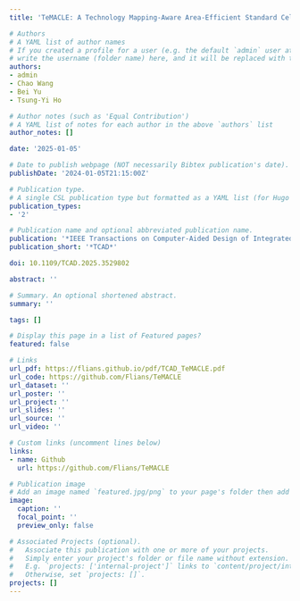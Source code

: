 ```yaml
---
title: 'TeMACLE: A Technology Mapping-Aware Area-Efficient Standard Cell Library Extension Framework'

# Authors
# A YAML list of author names
# If you created a profile for a user (e.g. the default `admin` user at `content/authors/admin/`), 
# write the username (folder name) here, and it will be replaced with their full name and linked to their profile.
authors:
- admin
- Chao Wang
- Bei Yu
- Tsung-Yi Ho

# Author notes (such as 'Equal Contribution')
# A YAML list of notes for each author in the above `authors` list
author_notes: []

date: '2025-01-05'

# Date to publish webpage (NOT necessarily Bibtex publication's date).
publishDate: '2024-01-05T21:15:00Z'

# Publication type.
# A single CSL publication type but formatted as a YAML list (for Hugo requirements).
publication_types:
- '2'

# Publication name and optional abbreviated publication name.
publication: '*IEEE Transactions on Computer-Aided Design of Integrated Circuits and Systems*'
publication_short: '*TCAD*'

doi: 10.1109/TCAD.2025.3529802

abstract: ''

# Summary. An optional shortened abstract.
summary: ''

tags: []

# Display this page in a list of Featured pages?
featured: false

# Links
url_pdf: https://flians.github.io/pdf/TCAD_TeMACLE.pdf
url_code: https://github.com/Flians/TeMACLE
url_dataset: ''
url_poster: ''
url_project: ''
url_slides: ''
url_source: ''
url_video: ''

# Custom links (uncomment lines below)
links:
- name: Github
  url: https://github.com/Flians/TeMACLE

# Publication image
# Add an image named `featured.jpg/png` to your page's folder then add a caption below.
image:
  caption: ''
  focal_point: ''
  preview_only: false

# Associated Projects (optional).
#   Associate this publication with one or more of your projects.
#   Simply enter your project's folder or file name without extension.
#   E.g. `projects: ['internal-project']` links to `content/project/internal-project/index.md`.
#   Otherwise, set `projects: []`.
projects: []
---
```

